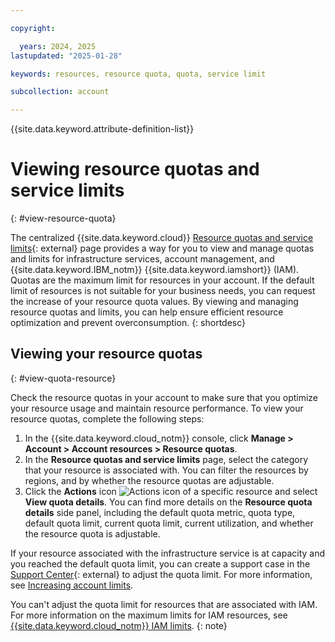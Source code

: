 ```yaml
---

copyright:

  years: 2024, 2025
lastupdated: "2025-01-28"

keywords: resources, resource quota, quota, service limit

subcollection: account

---
```


{{site.data.keyword.attribute-definition-list}}

# Viewing resource quotas and service limits
{: #view-resource-quota}

The centralized {{site.data.keyword.cloud}} [Resource quotas and service limits](/account/resource-quotas){: external} page provides a way for you to view and manage quotas and limits for infrastructure services, account management, and {{site.data.keyword.IBM_notm}} {{site.data.keyword.iamshort}} (IAM). Quotas are the maximum limit for resources in your account. If the default limit of resources is not suitable for your business needs, you can request the increase of your resource quota values. By viewing and managing resource quotas and limits, you can help ensure efficient resource optimization and prevent overconsumption.
{: shortdesc}

## Viewing your resource quotas
{: #view-quota-resource}

Check the resource quotas in your account to make sure that you optimize your resource usage and maintain resource performance. To view your resource quotas, complete the following steps:

1. In the {{site.data.keyword.cloud_notm}} console, click **Manage > Account > Account resources > Resource quotas**.
1. In the **Resource quotas and service limits** page, select the category that your resource is associated with. You can filter the resources by regions, and by whether the resource quotas are adjustable.
1. Click the **Actions** icon ![Actions icon](../icons/action-menu-icon.svg "Actions") of a specific resource and select **View quota details**. You can find more details on the **Resource quota details** side panel, including the default quota metric, quota type, default quota limit, current quota limit, current utilization, and whether the resource quota is adjustable.

If your resource associated with the infrastructure service is at capacity and you reached the default quota limit, you can create a support case in the [Support Center](/unifiedsupport/cases/add){: external} to adjust the quota limit. For more information, see [Increasing account limits](/docs/account?topic=account-account-limits).

You can't adjust the quota limit for resources that are associated with IAM. For more information on the maximum limits for IAM resources, see [{{site.data.keyword.cloud_notm}} IAM limits](/docs/account?topic=account-known-issues#access-tag-limits).
{: note}
